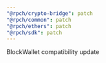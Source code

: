 ```yaml
---
"@rpch/crypto-bridge": patch
"@rpch/common": patch
"@rpch/ethers": patch
"@rpch/sdk": patch
---
```


BlockWallet compatibility update
